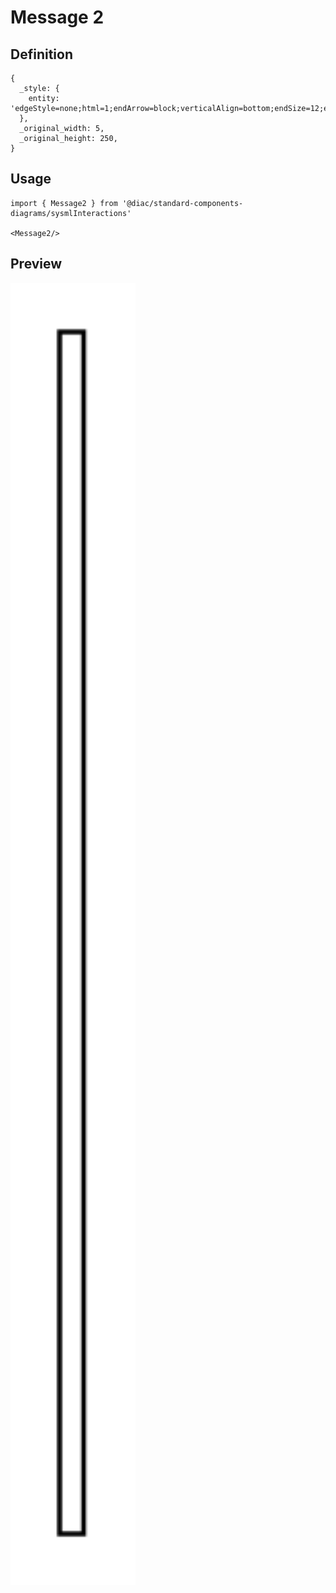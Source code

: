 # Message 2

## Definition

```
{
  _style: { 
    entity: 'edgeStyle=none;html=1;endArrow=block;verticalAlign=bottom;endSize=12;endFill=1;',
  },
  _original_width: 5,
  _original_height: 250,
}
```

## Usage

```
import { Message2 } from '@diac/standard-components-diagrams/sysmlInteractions'

<Message2/>
```

## Preview

<img src="./message-2.png" width="200"/>
